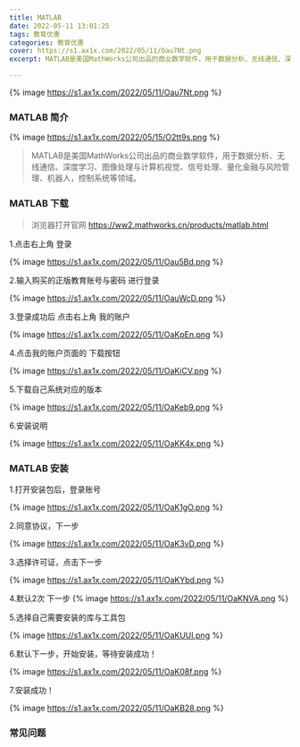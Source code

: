 ```yaml
---
title: MATLAB
date: 2022-05-11 13:01:25
tags: 教育优惠
categories: 教育优惠
cover: https://s1.ax1x.com/2022/05/11/Oau7Nt.png
excerpt: MATLAB是美国MathWorks公司出品的商业数学软件，用于数据分析、无线通信、深度学习、图像处理与计算机视觉、信号处理、量化金融与风险管理、机器人，控制系统等领域。

---
```

{% image https://s1.ax1x.com/2022/05/11/Oau7Nt.png %}

### MATLAB 简介

{% image https://s1.ax1x.com/2022/05/15/O2tt9s.png %}

> MATLAB是美国MathWorks公司出品的商业数学软件，用于数据分析、无线通信、深度学习、图像处理与计算机视觉、信号处理、量化金融与风险管理、机器人，控制系统等领域。



### MATLAB 下载

> 浏览器打开官网 https://ww2.mathworks.cn/products/matlab.html

1.点击右上角 登录

{% image https://s1.ax1x.com/2022/05/11/Oau5Bd.png %}

2.输入购买的正版教育账号与密码 进行登录

{% image https://s1.ax1x.com/2022/05/11/OauWcD.png %}

3.登录成功后 点击右上角 我的账户

{% image https://s1.ax1x.com/2022/05/11/OaKpEn.png %}


4.点击我的账户页面的 下载按钮

{% image https://s1.ax1x.com/2022/05/11/OaKiCV.png %}

5.下载自己系统对应的版本

{% image https://s1.ax1x.com/2022/05/11/OaKeb9.png %}


6.安装说明

{% image https://s1.ax1x.com/2022/05/11/OaKK4x.png %}

### MATLAB 安装

1.打开安装包后，登录账号

{% image https://s1.ax1x.com/2022/05/11/OaK1gO.png %}

2.同意协议，下一步

{% image https://s1.ax1x.com/2022/05/11/OaK3vD.png %}

3.选择许可证，点击下一步

{% image https://s1.ax1x.com/2022/05/11/OaKYbd.png %}

4.默认2次 下一步
{% image https://s1.ax1x.com/2022/05/11/OaKNVA.png %}

5.选择自己需要安装的库与工具包

{% image https://s1.ax1x.com/2022/05/11/OaKUUI.png %}

6.默认下一步，开始安装，等待安装成功！

{% image https://s1.ax1x.com/2022/05/11/OaK08f.png %}

7.安装成功！

{% image https://s1.ax1x.com/2022/05/11/OaKB28.png %}




### 常见问题

